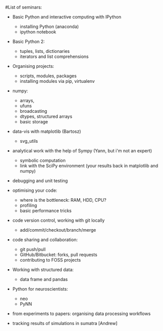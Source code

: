 #List of seminars:

* Basic Python and interactive computing with IPython
    - installing Python (anaconda)
    - ipython notebook

* Basic Python 2:
    - tuples, lists, dictionaries
    - iterators and list comprehensions

* Organising projects: 
    - scripts, modules, packages
    - installing modules via pip, virtualenv

* numpy:
    - arrays,
    - ufuns
    - broadcasting
    - dtypes, structured arrays
    - basic storage

* data-vis with matplotlib (Bartosz)
    - svg_utils

* analytical work with the help of Sympy  (Yann, but i'm not an expert)
    - symbolic computation
    - link with the SciPy environment
     (your results back in matplotlib and numpy)

* debugging and unit testing

* optimising your code:
    - where is the bottleneck: RAM, HDD, CPU?
    - profiling
    - basic performance tricks

* code version control, working with git locally 
    - add/commit/checkout/branch/merge

* code sharing and collaboration:
    - git push/pull
    - GitHub/Bitbucket: forks, pull requests
    - contributing to FOSS projects

* Working with structured data:
    * data frame and pandas

* Python for neuroscientists: 
    - neo
    - PyNN

* from experiments to papers: organising data processing workflows

* tracking results of simulations in sumatra [Andrew]
